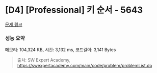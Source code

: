 # [D4] [Professional] 키 순서 - 5643 

[문제 링크](https://swexpertacademy.com/main/code/problem/problemDetail.do?contestProbId=AWXQsLWKd5cDFAUo) 

### 성능 요약

메모리: 104,324 KB, 시간: 3,132 ms, 코드길이: 3,141 Bytes



> 출처: SW Expert Academy, https://swexpertacademy.com/main/code/problem/problemList.do